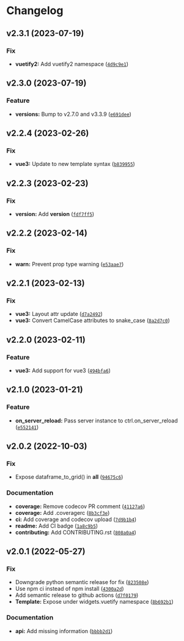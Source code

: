 # Changelog

<!--next-version-placeholder-->

## v2.3.1 (2023-07-19)

### Fix

* **vuetify2:** Add vuetify2 namespace ([`4d9c9e1`](https://github.com/Kitware/trame-vuetify/commit/4d9c9e1278c26989362cde28d6a9c862426d5846))

## v2.3.0 (2023-07-19)

### Feature

* **versions:** Bump to v2.7.0 and v3.3.9 ([`e691dee`](https://github.com/Kitware/trame-vuetify/commit/e691dee9564e91f872114e6dd611d500c2d251f7))

## v2.2.4 (2023-02-26)
### Fix
* **vue3:** Update to new template syntax ([`b839955`](https://github.com/Kitware/trame-vuetify/commit/b8399555bfce9370474347d16182458b756bdb55))

## v2.2.3 (2023-02-23)
### Fix
* **version:** Add __version__ ([`fdf7ff5`](https://github.com/Kitware/trame-vuetify/commit/fdf7ff57d2f13c4bc58edb051aff922c2da93508))

## v2.2.2 (2023-02-14)
### Fix
* **warn:** Prevent prop type warning ([`e53aae7`](https://github.com/Kitware/trame-vuetify/commit/e53aae76c563b7bcc6a16584b8573747b293d057))

## v2.2.1 (2023-02-13)
### Fix
* **vue3:** Layout attr update ([`d7a2492`](https://github.com/Kitware/trame-vuetify/commit/d7a24928141722415f8c8e2e94a63e3336bae19d))
* **vue3:** Convert CamelCase attributes to snake_case ([`8a2d7c0`](https://github.com/Kitware/trame-vuetify/commit/8a2d7c0d3ddbd95bfbe0bd4194f5b5f012e9533e))

## v2.2.0 (2023-02-11)
### Feature
* **vue3:** Add support for vue3 ([`494bfa6`](https://github.com/Kitware/trame-vuetify/commit/494bfa6d207114d8297b1b4c11e937e100dc2db8))

## v2.1.0 (2023-01-21)
### Feature
* **on_server_reload:** Pass server instance to ctrl.on_server_reload ([`e552141`](https://github.com/Kitware/trame-vuetify/commit/e552141b88e41be258a1edd3bc47aaf1f0a287f7))

## v2.0.2 (2022-10-03)
### Fix
* Expose dataframe_to_grid() in __all__ ([`94675c6`](https://github.com/Kitware/trame-vuetify/commit/94675c6c0e5d9e8cc645219123e0616d81537f84))

### Documentation
* **coverage:** Remove codecov PR comment ([`41127a6`](https://github.com/Kitware/trame-vuetify/commit/41127a6e07e81357cc2ee34d485155e1f4438764))
* **coverage:** Add .coveragerc ([`8b3cf3e`](https://github.com/Kitware/trame-vuetify/commit/8b3cf3e879c89288d4b237e9b26a340aba1f7fee))
* **ci:** Add coverage and codecov upload ([`7d9b1b4`](https://github.com/Kitware/trame-vuetify/commit/7d9b1b4261221c0b93e262e9e4e207e4542caed1))
* **readme:** Add CI badge ([`1a8c9b5`](https://github.com/Kitware/trame-vuetify/commit/1a8c9b5086b5923cd19dfcfe39693a263e19fc4b))
* **contributing:** Add CONTRIBUTING.rst ([`808a0a4`](https://github.com/Kitware/trame-vuetify/commit/808a0a4c48e8fcfdf60cabac25af619b814d0f20))

## v2.0.1 (2022-05-27)
### Fix
* Downgrade python semantic release for fix ([`823508e`](https://github.com/Kitware/trame-vuetify/commit/823508e1d13f542686d0fde6866e7784dcbafc39))
* Use npm ci instead of npm install ([`4300a2d`](https://github.com/Kitware/trame-vuetify/commit/4300a2d4df15b025962c7e1380f52c2fd39693c9))
* Add semantic release to github actions ([`d7f0179`](https://github.com/Kitware/trame-vuetify/commit/d7f0179990168dafe7d51bafefa34455e32a86b9))
* **Template:** Expose under widgets.vuetify namespace ([`8b692b1`](https://github.com/Kitware/trame-vuetify/commit/8b692b1ed52a5003ab279ac429d0dc5596646f49))

### Documentation
* **api:** Add missing information ([`bbbb2d1`](https://github.com/Kitware/trame-vuetify/commit/bbbb2d14507bc6d5d5a73fc8ec0511be35e19bc3))
